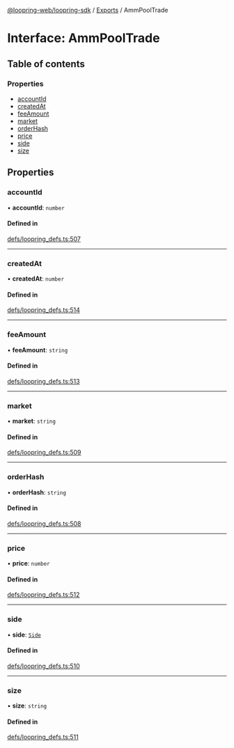 [@loopring-web/loopring-sdk](../README.md) / [Exports](../modules.md) / AmmPoolTrade

# Interface: AmmPoolTrade

## Table of contents

### Properties

- [accountId](AmmPoolTrade.md#accountid)
- [createdAt](AmmPoolTrade.md#createdat)
- [feeAmount](AmmPoolTrade.md#feeamount)
- [market](AmmPoolTrade.md#market)
- [orderHash](AmmPoolTrade.md#orderhash)
- [price](AmmPoolTrade.md#price)
- [side](AmmPoolTrade.md#side)
- [size](AmmPoolTrade.md#size)

## Properties

### accountId

• **accountId**: `number`

#### Defined in

[defs/loopring_defs.ts:507](https://github.com/Loopring/loopring_sdk/blob/9d83b66/src/defs/loopring_defs.ts#L507)

___

### createdAt

• **createdAt**: `number`

#### Defined in

[defs/loopring_defs.ts:514](https://github.com/Loopring/loopring_sdk/blob/9d83b66/src/defs/loopring_defs.ts#L514)

___

### feeAmount

• **feeAmount**: `string`

#### Defined in

[defs/loopring_defs.ts:513](https://github.com/Loopring/loopring_sdk/blob/9d83b66/src/defs/loopring_defs.ts#L513)

___

### market

• **market**: `string`

#### Defined in

[defs/loopring_defs.ts:509](https://github.com/Loopring/loopring_sdk/blob/9d83b66/src/defs/loopring_defs.ts#L509)

___

### orderHash

• **orderHash**: `string`

#### Defined in

[defs/loopring_defs.ts:508](https://github.com/Loopring/loopring_sdk/blob/9d83b66/src/defs/loopring_defs.ts#L508)

___

### price

• **price**: `number`

#### Defined in

[defs/loopring_defs.ts:512](https://github.com/Loopring/loopring_sdk/blob/9d83b66/src/defs/loopring_defs.ts#L512)

___

### side

• **side**: [`Side`](../enums/Side.md)

#### Defined in

[defs/loopring_defs.ts:510](https://github.com/Loopring/loopring_sdk/blob/9d83b66/src/defs/loopring_defs.ts#L510)

___

### size

• **size**: `string`

#### Defined in

[defs/loopring_defs.ts:511](https://github.com/Loopring/loopring_sdk/blob/9d83b66/src/defs/loopring_defs.ts#L511)

